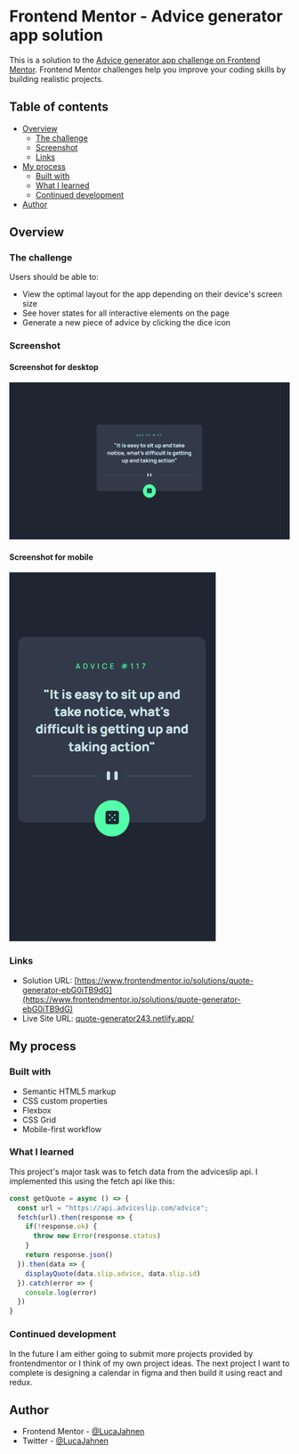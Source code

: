 # Frontend Mentor - Advice generator app solution

This is a solution to the [Advice generator app challenge on Frontend Mentor](https://www.frontendmentor.io/challenges/advice-generator-app-QdUG-13db). Frontend Mentor challenges help you improve your coding skills by building realistic projects.

## Table of contents

- [Overview](#overview)
  - [The challenge](#the-challenge)
  - [Screenshot](#screenshot)
  - [Links](#links)
- [My process](#my-process)
  - [Built with](#built-with)
  - [What I learned](#what-i-learned)
  - [Continued development](#continued-development)
- [Author](#author)

## Overview

### The challenge

Users should be able to:

- View the optimal layout for the app depending on their device's screen size
- See hover states for all interactive elements on the page
- Generate a new piece of advice by clicking the dice icon

### Screenshot

#### Screenshot for desktop

![](./screenshot-desktop.png)

#### Screenshot for mobile

![](screenshot-mobile.png)

### Links

- Solution URL: [https://www.frontendmentor.io/solutions/quote-generator-ebG0iTB9dG](https://www.frontendmentor.io/solutions/quote-generator-ebG0iTB9dG)
- Live Site URL: [quote-generator243.netlify.app/](quote-generator243.netlify.app/)

## My process

### Built with

- Semantic HTML5 markup
- CSS custom properties
- Flexbox
- CSS Grid
- Mobile-first workflow

### What I learned

This project's major task was to fetch data from the adviceslip api. I implemented this using the fetch api like this:

```js
const getQuote = async () => {
  const url = "https://api.adviceslip.com/advice";
  fetch(url).then(response => {
    if(!response.ok) {
      throw new Error(response.status)
    }
    return response.json()
  }).then(data => {
    displayQuote(data.slip.advice, data.slip.id)
  }).catch(error => {
    console.log(error)
  })
}
```

### Continued development

In the future I am either going to submit more projects provided by frontendmentor or I think of my own project ideas. The next project I want to complete is designing a calendar in figma and then build it using react and redux.

## Author
- Frontend Mentor - [@LucaJahnen](https://www.frontendmentor.io/profile/LucaJahnen)
- Twitter - [@LucaJahnen](https://github.com/LucaJahnen)